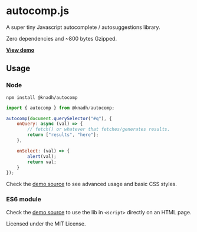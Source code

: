 # autocomp.js

A super tiny Javascript autocomplete / autosuggestions library. 

Zero dependencies and ~800 bytes Gzipped.

[**View demo**](https://knadh.github.io/autocomp.js/)

## Usage

### Node
```shell
npm install @knadh/autocomp
```

```javascript
import { autocomp } from @knadh/autocomp;

autocomp(document.querySelector("#q"), {
	onQuery: async (val) => {
		// fetch() or whatever that fetches/generates results.
		return ["results", "here"];
	},

	onSelect: (val) => {
		alert(val);
		return val;
	}
});
```

Check the [demo source](https://github.com/knadh/autocomp.js/blob/master/docs/index.html) to see advanced usage and basic CSS styles.

### ES6 module
Check the [demo source](https://github.com/knadh/autocomp.js/blob/master/docs/index.html) to use the lib in `<script>` directly on an HTML page.

Licensed under the MIT License.
